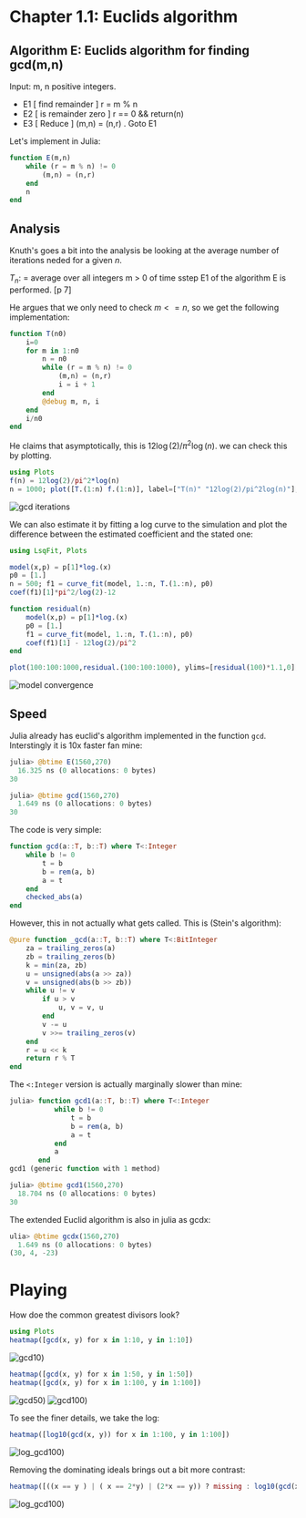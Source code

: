# Chapter 1.1: Euclids algorithm

## Algorithm E: Euclids algorithm for finding gcd(m,n)

Input: m, n positive integers.

* E1 [ find remainder ] r = m % n
* E2 [ is remainder zero ] r == 0 && return(n)
* E3 [ Reduce ] (m,n) = (n,r) . Goto E1

Let's implement in Julia:

``` julia
function E(m,n)
    while (r = m % n) != 0
        (m,n) = (n,r)
    end
    n
end

```

## Analysis

Knuth's goes a bit into the analysis be looking at the average number of iterations neded for a given $n$.

$T_n$: = average over all integers m > 0 of time sstep E1 of the algorithm E is performed. [p 7]


He argues that we only need to check $m <= n$, so we get the following implementation:

``` julia
function T(n0)
    i=0
    for m in 1:n0
        n = n0
        while (r = m % n) != 0
            (m,n) = (n,r)
            i = i + 1
        end
        @debug m, n, i
    end
    i/n0
end
```

He claims that asymptotically, this is $12\log(2)/\pi^2 \log(n)$.
we can check this by plotting.

``` julia
using Plots
f(n) = 12log(2)/pi^2*log(n)
n = 1000; plot([T.(1:n) f.(1:n)], label=["T(n)" "12log(2)/pi^2log(n)"], title="Average number of iterations of gcd")
```

![gcd iterations](img/1.1_euclid/gcd_iters.png)


We can also estimate it by fitting a log curve to the simulation and plot the difference between the estimated coefficient and the stated one:

``` julia
using LsqFit, Plots

model(x,p) = p[1]*log.(x)
p0 = [1.]
n = 500; f1 = curve_fit(model, 1.:n, T.(1.:n), p0)
coef(f1)[1]*pi^2/log(2)-12

function residual(n)
    model(x,p) = p[1]*log.(x)
    p0 = [1.]
    f1 = curve_fit(model, 1.:n, T.(1.:n), p0)
    coef(f1)[1] - 12log(2)/pi^2
end

plot(100:100:1000,residual.(100:100:1000), ylims=[residual(100)*1.1,0], label="residual", title="Coefficient -  12log(2)/pi^2")

```

![model convergence](img/1.1_euclid/gcd_model_convergence.png)


## Speed

Julia already has euclid's algorithm implemented in the function `gcd`.
Interstingly it is 10x faster fan mine:

``` julia
julia> @btime E(1560,270)
  16.325 ns (0 allocations: 0 bytes)
30

julia> @btime gcd(1560,270)
  1.649 ns (0 allocations: 0 bytes)
30
```

The code is very simple: 

``` julia
function gcd(a::T, b::T) where T<:Integer
    while b != 0
        t = b
        b = rem(a, b)
        a = t
    end
    checked_abs(a)
end

```

However, this in not actually what gets called. This is (Stein's algorithm):

``` julia
@pure function _gcd(a::T, b::T) where T<:BitInteger
    za = trailing_zeros(a)
    zb = trailing_zeros(b)
    k = min(za, zb)
    u = unsigned(abs(a >> za))
    v = unsigned(abs(b >> zb))
    while u != v
        if u > v
            u, v = v, u
        end
        v -= u
        v >>= trailing_zeros(v)
    end
    r = u << k
    return r % T
end

```

The `<:Integer` version is actually marginally slower than mine:

``` julia
julia> function gcd1(a::T, b::T) where T<:Integer
           while b != 0
               t = b
               b = rem(a, b)
               a = t
           end
           a
       end
gcd1 (generic function with 1 method)

julia> @btime gcd1(1560,270)
  18.704 ns (0 allocations: 0 bytes)
30
```

The extended Euclid algorithm is also in julia as gcdx:

``` julia
ulia> @btime gcdx(1560,270)
  1.649 ns (0 allocations: 0 bytes)
(30, 4, -23)

```

# Playing

How doe the common greatest divisors look?

``` julia
using Plots
heatmap([gcd(x, y) for x in 1:10, y in 1:10])
```

![gcd10](img/1.1_euclid/gcd10.png))

``` julia
heatmap([gcd(x, y) for x in 1:50, y in 1:50])
heatmap([gcd(x, y) for x in 1:100, y in 1:100])
```

![gcd50](img/1.1_euclid/gcd50.png))
![gcd100](img/1.1_euclid/gcd100.png))


To see the finer details, we take the log:

``` julia
heatmap([log10(gcd(x, y)) for x in 1:100, y in 1:100])
```

![log_gcd100](img/1.1_euclid/log_gcd100.png))


Removing the dominating ideals brings out a bit more contrast:

``` julia
heatmap([((x == y ) | ( x == 2*y) | (2*x == y)) ? missing : log10(gcd(x, y)) for x in 1:100, y in 1:100])
```

![log_gcd100](img/1.1_euclid/log_gcd100-2.png))
